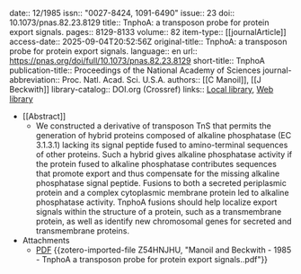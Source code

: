 date:: 12/1985
issn:: "0027-8424, 1091-6490"
issue:: 23
doi:: 10.1073/pnas.82.23.8129
title:: TnphoA: a transposon probe for protein export signals.
pages:: 8129-8133
volume:: 82
item-type:: [[journalArticle]]
access-date:: 2025-09-04T20:52:56Z
original-title:: TnphoA: a transposon probe for protein export signals.
language:: en
url:: https://pnas.org/doi/full/10.1073/pnas.82.23.8129
short-title:: TnphoA
publication-title:: Proceedings of the National Academy of Sciences
journal-abbreviation:: Proc. Natl. Acad. Sci. U.S.A.
authors:: [[C Manoil]], [[J Beckwith]]
library-catalog:: DOI.org (Crossref)
links:: [Local library](zotero://select/library/items/NVGA5FAV), [Web library](https://www.zotero.org/users/6106196/items/NVGA5FAV)

- [[Abstract]]
	- We constructed a derivative of transposon TnS that permits the generation of hybrid proteins composed of alkaline phosphatase (EC 3.1.3.1) lacking its signal peptide fused to amino-terminal sequences of other proteins. Such a hybrid gives alkaline phosphatase activity if the protein fused to alkaline phosphatase contributes sequences that promote export and thus compensate for the missing alkaline phosphatase signal peptide. Fusions to both a secreted periplasmic protein and a complex cytoplasmic membrane protein led to alkaline phosphatase activity. TnphoA fusions should help localize export signals within the structure of a protein, such as a transmembrane protein, as well as identify new chromosomal genes for secreted and transmembrane proteins.
- Attachments
	- [PDF](zotero://select/library/items/Z54HNJHU) {{zotero-imported-file Z54HNJHU, "Manoil and Beckwith - 1985 - TnphoA a transposon probe for protein export signals..pdf"}}